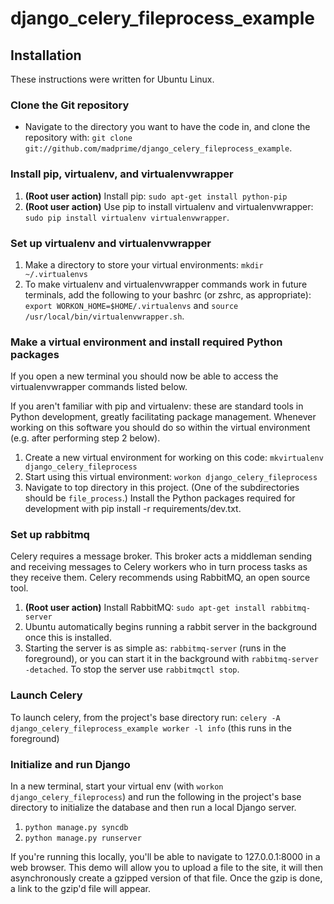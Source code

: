 django_celery_fileprocess_example
=================================

Installation
------------
These instructions were written for Ubuntu Linux.

### Clone the Git repository ###

* Navigate to the directory you want to have the code in, and clone the
repository with:
`git clone git://github.com/madprime/django_celery_fileprocess_example`.

### Install pip, virtualenv, and virtualenvwrapper ###

1. **(Root user action)** Install pip: `sudo apt-get install python-pip`
2. **(Root user action)** Use pip to install virtualenv and virtualenvwrapper:
`sudo pip install virtualenv virtualenvwrapper`.

### Set up virtualenv and virtualenvwrapper ###

1. Make a directory to store your virtual environments: `mkdir ~/.virtualenvs`
2. To make virtualenv and virtualenvwrapper commands work in future terminals,
add the following to your bashrc (or zshrc, as appropriate):
`export WORKON_HOME=$HOME/.virtualenvs` and
`source /usr/local/bin/virtualenvwrapper.sh`.

### Make a virtual environment and install required Python packages ###

If you open a new terminal you should now be able to access the virtualenvwrapper
commands listed below.

If you aren't familiar with pip and virtualenv: these are standard tools in
Python development, greatly facilitating package management. Whenever working on
this software you should do so within the virtual environment (e.g. after
performing step 2 below).

1. Create a new virtual environment for working on this code:
`mkvirtualenv django_celery_fileprocess`
2. Start using this virtual environment: `workon django_celery_fileprocess`
3. Navigate to top directory in this project. (One of the subdirectories should
be `file_process`.) Install the Python packages required for development with
pip install -r requirements/dev.txt.

### Set up rabbitmq ###

Celery requires a message broker. This broker acts a middleman sending and
receiving messages to Celery workers who in turn process tasks as they receive
them. Celery recommends using RabbitMQ, an open source tool.

1. **(Root user action)** Install RabbitMQ:
`sudo apt-get install rabbitmq-server`
2. Ubuntu automatically begins running a rabbit server in the background once
this is installed.
3. Starting the server is as simple as: `rabbitmq-server` (runs in the
foreground), or you can start it in the background with
`rabbitmq-server -detached`. To stop the server use `rabbitmqctl stop`.

### Launch Celery ###

To launch celery, from the project's base directory run:
`celery -A django_celery_fileprocess_example worker -l info`
(this runs in the foreground)

### Initialize and run Django ###

In a new terminal, start your virtual env (with
`workon django_celery_fileprocess`) and run the following in the project's base
directory to initialize the database and then run a local Django server.

1. `python manage.py syncdb`
2. `python manage.py runserver`

If you're running this locally, you'll be able to navigate to 127.0.0.1:8000 in
a web browser. This demo will allow you to upload a file to the site, it will
then asynchronously create a gzipped version of that file. Once the gzip is done,
a link to the gzip'd file will appear.
